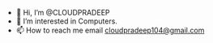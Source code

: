 - 👋 Hi, I’m @CLOUDPRADEEP
- 👀 I’m interested in Computers.
- 📫 How to reach me email cloudpradeep104@gmail.com

<!---
CLOUDPRADEEP/CLOUDPRADEEP is a ✨ special ✨ repository because its `README.md` (this file) appears on your GitHub profile.
You can click the Preview link to take a look at your changes.
--->
